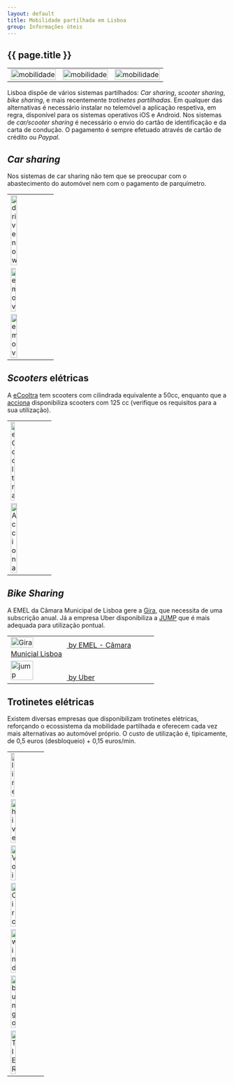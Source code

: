 ```yaml
---
layout: default
title: Mobilidade partilhada em Lisboa 
group: Informações úteis
---
```


## {{ page.title }}

<table class="table table-hover">
  <tbody>
    <tr>
  <td> <img src="{{site.baseurl}}/images/partilhada/partilhada.jpg" class="img-fluid" style="width:100%"  alt="mobilidade" title="mobilidade" >
 </td>
  <td><img src="{{site.baseurl}}/images/partilhada/trotinetes.jpg" class="img-fluid" style="width:100%" alt="mobilidade" title="mobilidade" >
  </td>
  <td> <img src="{{site.baseurl}}/images/partilhada/scooter.jpg" class="img-fluid" style="width:100%" alt="mobilidade" title="mobilidade" >
 </td>
  </tr>
    </tbody>
</table>


Lisboa dispõe de vários sistemas partilhados: *Car sharing*, *scooter sharing*, *bike sharing*,  e mais recentemente *trotinetes partilhadas*. 
Em qualquer das alternativas é necessário instalar no telemóvel a aplicação respetiva, em regra, disponível para os sistemas operativos iOS e Android.
Nos sistemas de *car/scooter sharing* é necessário o envio do cartão de identificação e da carta de condução.
O pagamento é sempre efetuado através de cartão de crédito ou *Paypal*.

## *Car sharing*
Nos sistemas de car sharing não tem que se preocupar com o abastecimento do automóvel nem com o pagamento de parquímetro.

<table class="table table-hover">
  <tbody>
  <tr> 
  <td> <a href="https://www.drive-now.com/pt/pt/lisbon"> <img src="{{site.baseurl}}/images/partilhada/drivenow.jpg" style="height:40%" title="DriveNow" alt="drivenow"> </a> </td>
  </tr>
  <tr>
  <td> <a href="https://www.emov.eco/lisboa/"> <img src="{{site.baseurl}}/images/partilhada/emov.jpg" style="height:35%" title="emov" alt="emov"> </a> </td>
  </tr>
  <tr>
  <td> <a href="https://www.hertz247.pt/portugal"> <img src="{{site.baseurl}}/images/partilhada/hertz247.jpg" style="height:40%" title="emov" alt="emov"> </a> </td>
  </tr>
  </tbody>
</table>


## *Scooters* elétricas

A [eCooltra](https://www.ecooltra.com/pt/) tem scooters com cilindrada equivalente a 50cc, 
enquanto que a [acciona](https://www.acciona-motosharing.com/pt/lisboa/) disponibiliza scooters com 125 cc 
(verifique os requisitos para a sua utilização).
 
<table class="table table-hover">
  <tbody>
    <tr>
  <td> <a href="https://www.ecooltra.com/pt/"> <img src="{{site.baseurl}}/images/partilhada/ecooltra.jpg" style="height:32%" title="eCooltra" alt="eCooltra"> </a> </td>
  </tr>
    <tr>
  <td> <a href="https://www.acciona-motosharing.com/pt/lisboa/"> <img src="{{site.baseurl}}/images/partilhada/acciona.png" style="height:40%" title="Acciona" alt="Acciona"> </a> </td>
  </tr>  
    </tbody>
</table>

## *Bike Sharing*
A EMEL da Câmara Municipal de Lisboa gere a [Gira](https://www.gira-bicicletasdelisboa.pt/), que necessita de uma subscrição anual. 
Já a empresa Uber disponibiliza a [JUMP](https://www.uber.com/us/en/ride/uber-bike/) que é mais adequada para utilização pontual. 

<table class="table table-hover">
  <tbody>
    <tr>
  <td> <a href="https://www.gira-bicicletasdelisboa.pt/"> <img src="{{site.baseurl}}/images/partilhada/gira.jpg" style="height:40%" title="Gira" alt="Gira"> by EMEL - Câmara Municial Lisboa</a> </td>
  </tr>
    <tr>
  <td> <a href="https://www.uber.com/us/en/ride/uber-bike/"> <img src="{{site.baseurl}}/images/partilhada/jump.jpg" style="height:40%" title="Jump" alt="jump"> by Uber</a> </td>
  </tr>  
  </tbody>
</table>

## Trotinetes elétricas 

Existem diversas empresas que disponibilizam trotinetes elétricas, reforçando o ecossistema da mobilidade partilhada e oferecem cada vez mais alternativas ao automóvel próprio.
O custo de utilização é, tipicamente, de 0,5 euros (desbloqueio) + 0,15 euros/min.

<table class="table table-hover">
  <tbody>
  <tr>
  <td> <a href="https://www.li.me/"> <img src="{{site.baseurl}}/images/partilhada/lime.jpg" style="height:35%" title="Lime" alt="lime"> </a> </td>
  </tr>
  <tr>
  <td> <a href="https://www.ridehive.com/"> <img src="{{site.baseurl}}/images/partilhada/hive.jpg" style="height:40%" title="Hive" alt="hive"> </a> </td>
  </tr>  
  <tr>
  <td> <a href="https://www.voiscooters.com/"> <img src="{{site.baseurl}}/images/partilhada/voi.png" style="height:40%" title="Voi" alt="Voi"> </a> </td>
  </tr>
  <tr>
  <td> <a href="https://goflash.com/"> <img src="{{site.baseurl}}/images/partilhada/circ.png" style="height:40%" title="Circ" alt="Circ"> </a> </td>
  </tr>
  <tr>
  <td> <a href="https://www.wind.co/portugal/"> <img src="{{site.baseurl}}/images/partilhada/wind.png" style="height:40%" title="wind" alt="wind"> </a> </td>
  </tr>     
  <tr>
  <td> <a href="https://bungo.app/web/pt/home"> <img src="{{site.baseurl}}/images/partilhada/bungo.png" style="height:40%" title="bungo" alt="bungo"> </a> </td>
  </tr>     
  <tr>
  <td> <a href="https://www.tier.app/"> <img src="{{site.baseurl}}/images/partilhada/tier.jpg" style="height:40%" title="TIER" alt="TIER"> </a> </td>
  </tr>   
  
  </tbody>
</table>



